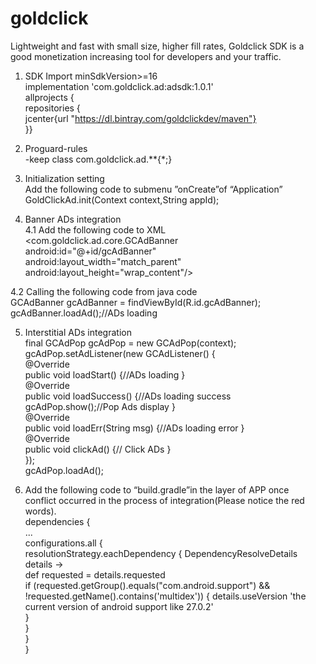 # goldclick
Lightweight and fast with small size, higher fill rates, Goldclick SDK is a good monetization increasing tool for developers and your traffic.

1. SDK Import  minSdkVersion>=16  
implementation 'com.goldclick.ad:adsdk:1.0.1'  
allprojects {  
repositories {  
  jcenter{url "https://dl.bintray.com/goldclickdev/maven"}  
}}
     
2. Proguard-rules  
-keep class com.goldclick.ad.**{*;}

3. Initialization setting  
Add the following code to submenu ”onCreate”of “Application”  
GoldClickAd.init(Context context,String appId);

4. Banner ADs integration  
4.1 Add the following code to XML  
<com.goldclick.ad.core.GCAdBanner  
     android:id="@+id/gcAdBanner"  
     android:layout_width="match_parent"  
     android:layout_height="wrap_content"/>

4.2 Calling the following code from java code  
    GCAdBanner gcAdBanner = findViewById(R.id.gcAdBanner);  
    gcAdBanner.loadAd();//ADs loading

5. Interstitial ADs integration  
final GCAdPop gcAdPop = new GCAdPop(context);  
 gcAdPop.setAdListener(new GCAdListener() {  
 @Override  
 public void loadStart() {//ADs loading }  
 @Override  
 public void loadSuccess() {//ADs loading success  gcAdPop.show();//Pop Ads display }  
 @Override  
 public void loadErr(String msg) {//ADs loading error }  
 @Override  
 public void clickAd() {// Click ADs }  
  });  
  gcAdPop.loadAd();

6. Add the following code to “build.gradle”in the layer of APP once conflict occurred in the process of integration(Please notice the red words).  
dependencies {  
...  
configurations.all {  
resolutionStrategy.eachDependency { DependencyResolveDetails details ->  
def requested = details.requested  
if (requested.getGroup().equals("com.android.support") && !requested.getName().contains('multidex')) {
                details.useVersion 'the current version of android support  like 27.0.2'  
                }  
          }  
      }  
 }

